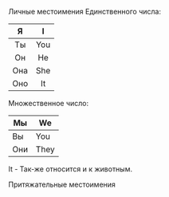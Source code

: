Личные местоимения 
Единственного числа:

|  Я  |  I  |
| :-: | :-: |
| Ты  | You |
| Он  | He  |
| Она | She |
| Оно | It  |
Множественное число:

| Мы  | We   |
| --- | ---- |
| Вы  | You  |
| Они | They |
It - Так-же относится и к животным.

Притяжательные местоимения